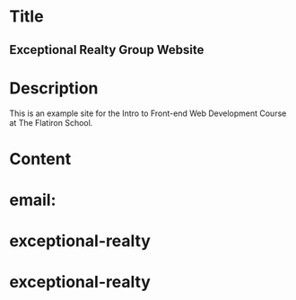 # Title
Exceptional Realty Group Website
---

# Description

This is an example site for the Intro to Front-end Web Development Course at The Flatiron School.

# Content

email: 
=======
# exceptional-realty

# exceptional-realty
